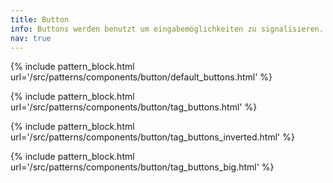 ```yaml
---
title: Button
info: Buttons werden benutzt um eingabemöglichkeiten zu signalisieren.
nav: true
---
```


{% include pattern_block.html url='/src/patterns/components/button/default_buttons.html' %}

{% include pattern_block.html url='/src/patterns/components/button/tag_buttons.html' %}

{% include pattern_block.html url='/src/patterns/components/button/tag_buttons_inverted.html' %}

{% include pattern_block.html url='/src/patterns/components/button/tag_buttons_big.html' %}